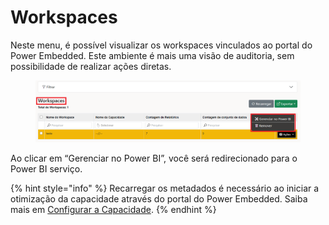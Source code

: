 # Workspaces

Neste menu, é possível visualizar os workspaces vinculados ao portal do Power Embedded. Este ambiente é mais uma visão de auditoria, sem possibilidade de realizar ações diretas.

<figure><img src="../../.gitbook/assets/image (34).png" alt=""><figcaption></figcaption></figure>

Ao clicar em “Gerenciar no Power BI”, você será redirecionado para o Power BI serviço.

{% hint style="info" %}
Recarregar os metadados é necessário ao iniciar a otimização da capacidade através do portal do Power Embedded. Saiba mais em [Configurar a Capacidade](capacidades/configurar-a-capacidade-no-power-embedded.md).
{% endhint %}
